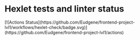 <h1>Hexlet tests and linter status</h1>

<p>[![Actions Status](https://github.com/Eudgene/frontend-project-lvl1/workflows/hexlet-check/badge.svg)](https://github.com/Eudgene/frontend-project-lvl1/actions)</p>
